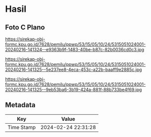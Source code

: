 # Hasil

## Foto C Plano

https://sirekap-obj-formc.kpu.go.id/7628/pemilu/ppwp/53/15/05/10/24/5315051024001-20240216-141324--e9363b9f-1483-40be-b87c-82b0036cd0c3.jpg

https://sirekap-obj-formc.kpu.go.id/7628/pemilu/ppwp/53/15/05/10/24/5315051024001-20240216-141325--5e237ee8-4eca-453c-a22b-baaff9e2885c.jpg

https://sirekap-obj-formc.kpu.go.id/7628/pemilu/ppwp/53/15/05/10/24/5315051024001-20240216-141325--9eb53ba6-3b19-424a-881f-88b733be4f69.jpg


## Metadata

| Key        | Value               |
| ---------- | ------------------- |
| Time Stamp | 2024-02-24 22:31:28 |



